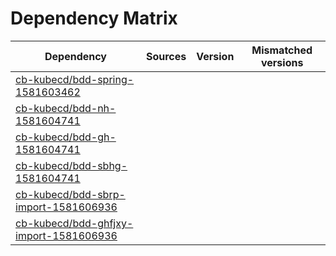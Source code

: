 # Dependency Matrix

Dependency | Sources | Version | Mismatched versions
---------- | ------- | ------- | -------------------
[cb-kubecd/bdd-spring-1581603462](https://github.com/cb-kubecd/bdd-spring-1581603462.git) |  | []() | 
[cb-kubecd/bdd-nh-1581604741](https://github.com/cb-kubecd/bdd-nh-1581604741.git) |  | []() | 
[cb-kubecd/bdd-gh-1581604741](https://github.com/cb-kubecd/bdd-gh-1581604741.git) |  | []() | 
[cb-kubecd/bdd-sbhg-1581604741](https://github.com/cb-kubecd/bdd-sbhg-1581604741.git) |  | []() | 
[cb-kubecd/bdd-sbrp-import-1581606936](https://github.com/cb-kubecd/bdd-sbrp-import-1581606936.git) |  | []() | 
[cb-kubecd/bdd-ghfjxy-import-1581606936](https://github.com/cb-kubecd/bdd-ghfjxy-import-1581606936.git) |  | []() | 
